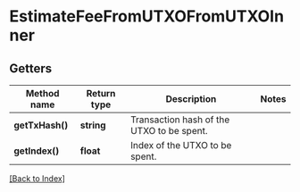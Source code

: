 # EstimateFeeFromUTXOFromUTXOInner

## Getters

Method name | Return type | Description | Notes
------------ | ------------- | ------------- | -------------
**getTxHash()** | **string** | Transaction hash of the UTXO to be spent. |
**getIndex()** | **float** | Index of the UTXO to be spent. |

[[Back to Index]](../index.md)
